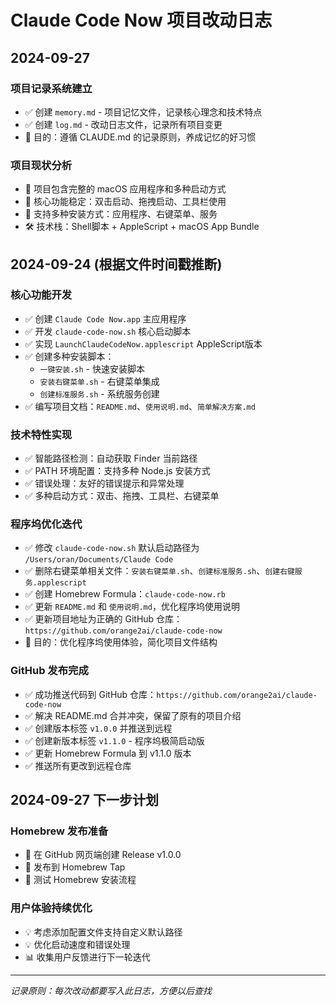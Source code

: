 # Claude Code Now 项目改动日志

## 2024-09-27
### 项目记录系统建立
- ✅ 创建 `memory.md` - 项目记忆文件，记录核心理念和技术特点
- ✅ 创建 `log.md` - 改动日志文件，记录所有项目变更
- 📝 目的：遵循 CLAUDE.md 的记录原则，养成记忆的好习惯

### 项目现状分析
- 📂 项目包含完整的 macOS 应用程序和多种启动方式
- 🎯 核心功能稳定：双击启动、拖拽启动、工具栏使用
- 📱 支持多种安装方式：应用程序、右键菜单、服务
- 🛠 技术栈：Shell脚本 + AppleScript + macOS App Bundle

## 2024-09-24 (根据文件时间戳推断)
### 核心功能开发
- ✅ 创建 `Claude Code Now.app` 主应用程序
- ✅ 开发 `claude-code-now.sh` 核心启动脚本
- ✅ 实现 `LaunchClaudeCodeNow.applescript` AppleScript版本
- ✅ 创建多种安装脚本：
  - `一键安装.sh` - 快速安装脚本
  - `安装右键菜单.sh` - 右键菜单集成
  - `创建标准服务.sh` - 系统服务创建
- ✅ 编写项目文档：`README.md`、`使用说明.md`、`简单解决方案.md`

### 技术特性实现
- ✅ 智能路径检测：自动获取 Finder 当前路径
- ✅ PATH 环境配置：支持多种 Node.js 安装方式
- ✅ 错误处理：友好的错误提示和异常处理
- ✅ 多种启动方式：双击、拖拽、工具栏、右键菜单

### 程序坞优化迭代
- ✅ 修改 `claude-code-now.sh` 默认启动路径为 `/Users/oran/Documents/Claude Code`
- ✅ 删除右键菜单相关文件：`安装右键菜单.sh`、`创建标准服务.sh`、`创建右键服务.applescript`
- ✅ 创建 Homebrew Formula：`claude-code-now.rb`
- ✅ 更新 `README.md` 和 `使用说明.md`，优化程序坞使用说明
- ✅ 更新项目地址为正确的 GitHub 仓库：`https://github.com/orange2ai/claude-code-now`
- 📝 目的：优化程序坞使用体验，简化项目文件结构

### GitHub 发布完成
- ✅ 成功推送代码到 GitHub 仓库：`https://github.com/orange2ai/claude-code-now`
- ✅ 解决 README.md 合并冲突，保留了原有的项目介绍
- ✅ 创建版本标签 `v1.0.0` 并推送到远程
- ✅ 创建新版本标签 `v1.1.0` - 程序坞极简启动版
- ✅ 更新 Homebrew Formula 到 v1.1.0 版本
- ✅ 推送所有更改到远程仓库

## 2024-09-27 下一步计划
### Homebrew 发布准备
- 🔄 在 GitHub 网页端创建 Release v1.0.0
- 🔄 发布到 Homebrew Tap
- 🔄 测试 Homebrew 安装流程

### 用户体验持续优化
- 💡 考虑添加配置文件支持自定义默认路径
- 💡 优化启动速度和错误处理
- 📊 收集用户反馈进行下一轮迭代

---
*记录原则：每次改动都要写入此日志，方便以后查找*